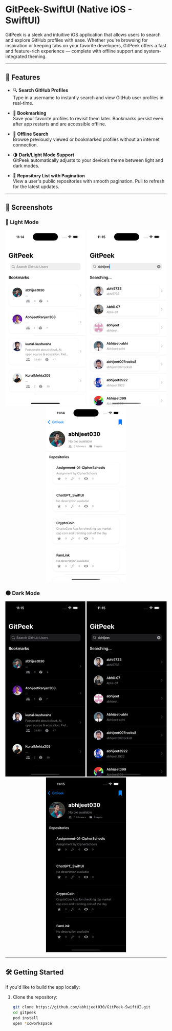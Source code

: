 # GitPeek-SwiftUI (Native iOS - SwiftUI)

GitPeek is a sleek and intuitive iOS application that allows users to search and explore GitHub profiles with ease. Whether you're browsing for inspiration or keeping tabs on your favorite developers, GitPeek offers a fast and feature-rich experience — complete with offline support and system-integrated theming.

---

## 🚀 Features

- 🔍 **Search GitHub Profiles**  
  Type in a username to instantly search and view GitHub user profiles in real-time.

- 📌 **Bookmarking**  
  Save your favorite profiles to revisit them later. Bookmarks persist even after app restarts and are accessible offline.

- 📴 **Offline Search**  
  Browse previously viewed or bookmarked profiles without an internet connection.

- 🌗 **Dark/Light Mode Support**  
  GitPeek automatically adjusts to your device’s theme between light and dark modes.

- 📂 **Repository List with Pagination**  
  View a user's public repositories with smooth pagination. Pull to refresh for the latest updates.

---

## 📸 Screenshots

### 🔦 Light Mode

<p align="center">
  <img src="Screenshots/Bookmarked-Light.png" width="250" />
  <img src="Screenshots/Search-Light.png" width="250" />
  <img src="Screenshots/Repo-Light.png" width="250" />
</p>

### 🌑 Dark Mode

<p align="center">
  <img src="Screenshots/Bookmarked-Dark.png" width="250" />
  <img src="Screenshots/Search-Dark.png" width="250" />
  <img src="Screenshots/Repo-Dark.png" width="250" />
</p>

---

## 🛠️ Getting Started

If you'd like to build the app locally:

1. Clone the repository:
   ```bash
   git clone https://github.com/abhijeet030/GitPeek-SwiftUI.git
   cd gitpeek
   pod install
   open *xcworkspace
